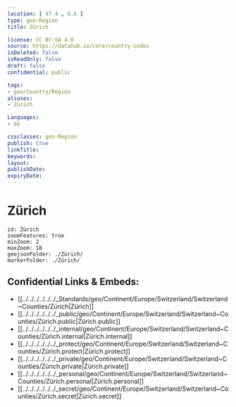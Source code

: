 ```yaml
---
location: [ 47.4 , 8.6 ] 
type: geo-Region
title: Zürich

license: CC BY-SA 4.0
source: https://datahub.io/core/country-codes
isDeleted: false
isReadOnly: false
draft: false
confidential: public

tags:
- geo/Country/Region
aliases:
- Zürich

Languages:
- de

cssclasses: geo-Region
publish: true
linkTitle: 
keywords: 
layout: 
publishDate: 
expiryDate: 
---
```


# Zürich

```leaflet
id: Zürich
zoomFeatures: true 
minZoom: 2 
maxZoom: 18
geojsonFolder: ./Zürich/
markerFolder: ./Zürich/
```


## Confidential Links & Embeds: 
- [[../../../../../../_Standards/geo/Continent/Europe/Switzerland/Switzerland~Counties/Zürich|Zürich]] 
- [[../../../../../../_public/geo/Continent/Europe/Switzerland/Switzerland~Counties/Zürich.public|Zürich.public]] 
- [[../../../../../../_internal/geo/Continent/Europe/Switzerland/Switzerland~Counties/Zürich.internal|Zürich.internal]] 
- [[../../../../../../_protect/geo/Continent/Europe/Switzerland/Switzerland~Counties/Zürich.protect|Zürich.protect]] 
- [[../../../../../../_private/geo/Continent/Europe/Switzerland/Switzerland~Counties/Zürich.private|Zürich.private]] 
- [[../../../../../../_personal/geo/Continent/Europe/Switzerland/Switzerland~Counties/Zürich.personal|Zürich.personal]] 
- [[../../../../../../_secret/geo/Continent/Europe/Switzerland/Switzerland~Counties/Zürich.secret|Zürich.secret]] 

